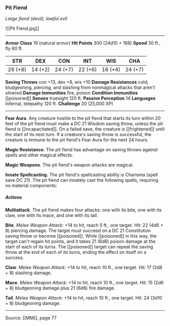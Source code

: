 ### Pit Fiend
_Large fiend (devil), lawful evil_

![[Pit Fiend.jpg]]




---

**Armor Class** 19 (natural armor)
**Hit Points** 300 (24d10 + 168)
**Speed** 30 ft., fly 60 ft.

| STR     | DEX     | CON     | INT     | WIS     | CHA     |
|---------|---------|---------|---------|---------|---------|
| 26 (+8) | 14 (+2) | 24 (+7) | 22 (+6) | 18 (+4) | 24 (+7) |

**Saving Throws** con +13, dex +8, wis +10
**Damage Resistances** cold; bludgeoning, piercing, and slashing from nonmagical attacks that aren't silvered
**Damage Immunities** fire, poison
**Condition Immunities** [[poisoned]]
**Senses** truesight 120 ft.
**Passive Perception** 14
**Languages** Infernal, telepathy 120 ft.
**Challenge** 20 (25,000 XP)

---

**Fear Aura**. Any creature hostile to the pit fiend that starts its turn within 20 feet of the pit fiend must make a DC 21 Wisdom saving throw, unless the pit fiend is [[incapacitated]]. On a failed save, the creature is [[frightened]] until the start of its next turn. If a creature's saving throw is successful, the creature is immune to the pit fiend's Fear Aura for the next 24 hours.

**Magic Resistance**. The pit fiend has advantage on saving throws against spells and other magical effects.

**Magic Weapons**. The pit fiend's weapon attacks are magical.

**Innate Spellcasting.** The pit fiend's spellcasting ability is Charisma (spell save DC 21). The pit fiend can innately cast the following spells, requiring no material components:

##### Actions
**Multiattack**. The pit fiend makes four attacks: one with its bite, one with its claw, one with its mace, and one with its tail.

**Bite**. _Melee Weapon Attack:_ +14 to hit, reach 5 ft., one target. Hit: 22 (4d6 + 8) piercing damage. The target must succeed on a DC 21 Constitution saving throw or become [[poisoned]]. While [[poisoned]] in this way, the target can't regain hit points, and it takes 21 (6d6) poison damage at the start of each of its turns. The [[poisoned]] target can repeat the saving throw at the end of each of its turns, ending the effect on itself on a success.

**Claw**. _Melee Weapon Attack:_ +14 to hit, reach 10 ft., one target. Hit: 17 (2d8 + 8) slashing damage.

**Mace**. _Melee Weapon Attack:_ +14 to hit, reach 10 ft., one target. Hit: 15 (2d6 + 8) bludgeoning damage plus 21 (6d6) fire damage.

**Tail**. _Melee Weapon Attack:_ +14 to hit, reach 10 ft., one target. Hit: 24 (3d10 + 8) bludgeoning damage.


---

Source: [[MM]], page 77